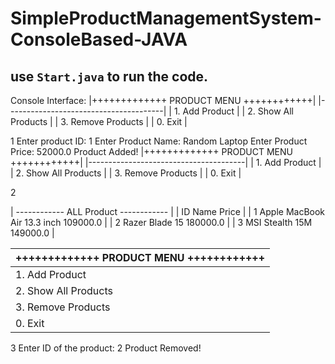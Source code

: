 # SimpleProductManagementSystem-ConsoleBased-JAVA

## use `Start.java` to run the code.
Console Interface:
|+++++++++++++ PRODUCT MENU ++++++++++++|
|---------------------------------------|
|           1. Add Product              |
|           2. Show All Products        |
|           3. Remove Products          |
|           0. Exit                     |

1
Enter product ID:
1
Enter Product Name:
Random Laptop
Enter Product Price:
52000.0
Product Added!
|+++++++++++++ PRODUCT MENU ++++++++++++|
|---------------------------------------|
|           1. Add Product              |
|           2. Show All Products        |
|           3. Remove Products          |
|           0. Exit                     |

2

|           ------------  ALL Product ------------              |
|          ID           Name                    Price           |
|       1       Apple MacBook Air 13.3 inch     109000.0        |
|       2       Razer Blade 15                  180000.0        |
|       3       MSI Stealth 15M                 149000.0        |


|+++++++++++++ PRODUCT MENU ++++++++++++|
|---------------------------------------|
|           1. Add Product              |
|           2. Show All Products        |
|           3. Remove Products          |
|           0. Exit                     |

3
Enter ID of the product:
2
Product Removed!

